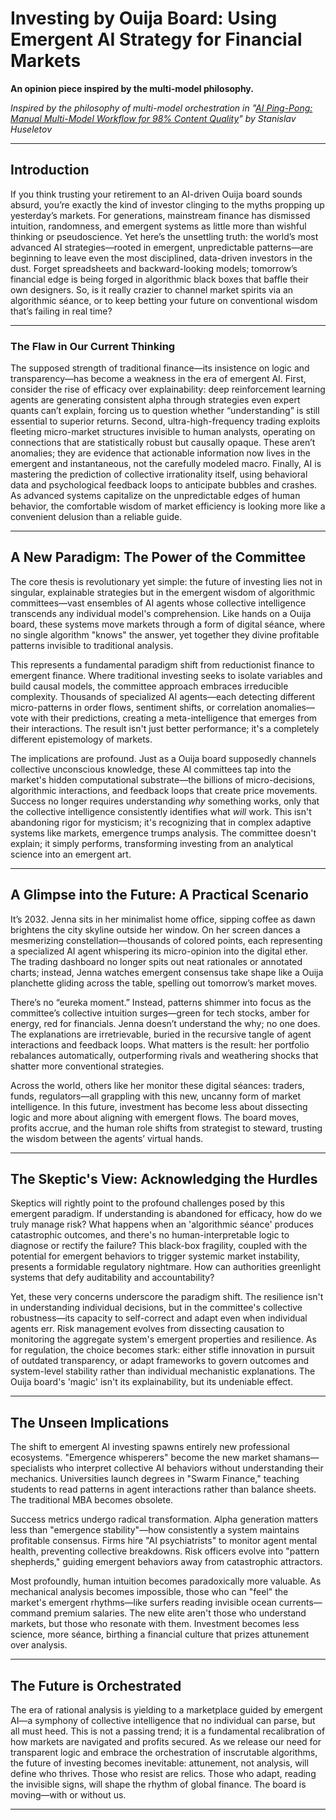# Investing by Ouija Board: Using Emergent AI Strategy for Financial Markets

**An opinion piece inspired by the multi-model philosophy.**

*Inspired by the philosophy of multi-model orchestration in "[AI Ping-Pong: Manual Multi-Model Workflow for 98% Content Quality](https://trilogyai.substack.com/p/ai-ping-pong)" by Stanislav Huseletov*

---

## Introduction

If you think trusting your retirement to an AI-driven Ouija board sounds absurd, you’re exactly the kind of investor clinging to the myths propping up yesterday’s markets. For generations, mainstream finance has dismissed intuition, randomness, and emergent systems as little more than wishful thinking or pseudoscience. Yet here’s the unsettling truth: the world’s most advanced AI strategies—rooted in emergent, unpredictable patterns—are beginning to leave even the most disciplined, data-driven investors in the dust. Forget spreadsheets and backward-looking models; tomorrow’s financial edge is being forged in algorithmic black boxes that baffle their own designers. So, is it really crazier to channel market spirits via an algorithmic séance, or to keep betting your future on conventional wisdom that’s failing in real time?

---

### The Flaw in Our Current Thinking

The supposed strength of traditional finance—its insistence on logic and transparency—has become a weakness in the era of emergent AI. First, consider the rise of efficacy over explainability: deep reinforcement learning agents are generating consistent alpha through strategies even expert quants can’t explain, forcing us to question whether “understanding” is still essential to superior returns. Second, ultra-high-frequency trading exploits fleeting micro-market structures invisible to human analysts, operating on connections that are statistically robust but causally opaque. These aren’t anomalies; they are evidence that actionable information now lives in the emergent and instantaneous, not the carefully modeled macro. Finally, AI is mastering the prediction of collective irrationality itself, using behavioral data and psychological feedback loops to anticipate bubbles and crashes. As advanced systems capitalize on the unpredictable edges of human behavior, the comfortable wisdom of market efficiency is looking more like a convenient delusion than a reliable guide.

---

## A New Paradigm: The Power of the Committee

The core thesis is revolutionary yet simple: the future of investing lies not in singular, explainable strategies but in the emergent wisdom of algorithmic committees—vast ensembles of AI agents whose collective intelligence transcends any individual model's comprehension. Like hands on a Ouija board, these systems move markets through a form of digital séance, where no single algorithm "knows" the answer, yet together they divine profitable patterns invisible to traditional analysis.

This represents a fundamental paradigm shift from reductionist finance to emergent finance. Where traditional investing seeks to isolate variables and build causal models, the committee approach embraces irreducible complexity. Thousands of specialized AI agents—each detecting different micro-patterns in order flows, sentiment shifts, or correlation anomalies—vote with their predictions, creating a meta-intelligence that emerges from their interactions. The result isn't just better performance; it's a completely different epistemology of markets.

The implications are profound. Just as a Ouija board supposedly channels collective unconscious knowledge, these AI committees tap into the market's hidden computational substrate—the billions of micro-decisions, algorithmic interactions, and feedback loops that create price movements. Success no longer requires understanding *why* something works, only that the collective intelligence consistently identifies what *will* work. This isn't abandoning rigor for mysticism; it's recognizing that in complex adaptive systems like markets, emergence trumps analysis. The committee doesn't explain; it simply performs, transforming investing from an analytical science into an emergent art.

---

## A Glimpse into the Future: A Practical Scenario

It’s 2032. Jenna sits in her minimalist home office, sipping coffee as dawn brightens the city skyline outside her window. On her screen dances a mesmerizing constellation—thousands of colored points, each representing a specialized AI agent whispering its micro-opinion into the digital ether. The trading dashboard no longer spits out neat rationales or annotated charts; instead, Jenna watches emergent consensus take shape like a Ouija planchette gliding across the table, spelling out tomorrow’s market moves.

There’s no “eureka moment.” Instead, patterns shimmer into focus as the committee’s collective intuition surges—green for tech stocks, amber for energy, red for financials. Jenna doesn’t understand the why; no one does. The explanations are irretrievable, buried in the recursive tangle of agent interactions and feedback loops. What matters is the result: her portfolio rebalances automatically, outperforming rivals and weathering shocks that shatter more conventional strategies.

Across the world, others like her monitor these digital séances: traders, funds, regulators—all grappling with this new, uncanny form of market intelligence. In this future, investment has become less about dissecting logic and more about aligning with emergent flows. The board moves, profits accrue, and the human role shifts from strategist to steward, trusting the wisdom between the agents’ virtual hands.

---

## The Skeptic's View: Acknowledging the Hurdles

Skeptics will rightly point to the profound challenges posed by this emergent paradigm. If understanding is abandoned for efficacy, how do we truly manage risk? What happens when an 'algorithmic séance' produces catastrophic outcomes, and there's no human-interpretable logic to diagnose or rectify the failure? This black-box fragility, coupled with the potential for emergent behaviors to trigger systemic market instability, presents a formidable regulatory nightmare. How can authorities greenlight systems that defy auditability and accountability?

Yet, these very concerns underscore the paradigm shift. The resilience isn't in understanding individual decisions, but in the committee's collective robustness—its capacity to self-correct and adapt even when individual agents err. Risk management evolves from dissecting causation to monitoring the aggregate system's emergent properties and resilience. As for regulation, the choice becomes stark: either stifle innovation in pursuit of outdated transparency, or adapt frameworks to govern outcomes and system-level stability rather than individual mechanistic explanations. The Ouija board's 'magic' isn't its explainability, but its undeniable effect.

---

## The Unseen Implications

The shift to emergent AI investing spawns entirely new professional ecosystems. "Emergence whisperers" become the new market shamans—specialists who interpret collective AI behaviors without understanding their mechanics. Universities launch degrees in "Swarm Finance," teaching students to read patterns in agent interactions rather than balance sheets. The traditional MBA becomes obsolete.

Success metrics undergo radical transformation. Alpha generation matters less than "emergence stability"—how consistently a system maintains profitable consensus. Firms hire "AI psychiatrists" to monitor agent mental health, preventing collective breakdowns. Risk officers evolve into "pattern shepherds," guiding emergent behaviors away from catastrophic attractors.

Most profoundly, human intuition becomes paradoxically more valuable. As mechanical analysis becomes impossible, those who can "feel" the market's emergent rhythms—like surfers reading invisible ocean currents—command premium salaries. The new elite aren't those who understand markets, but those who resonate with them. Investment becomes less science, more séance, birthing a financial culture that prizes attunement over analysis.

---

## The Future is Orchestrated

The era of rational analysis is yielding to a marketplace guided by emergent AI—a symphony of collective intelligence that no individual can parse, but all must heed. This is not a passing trend; it is a fundamental recalibration of how markets are navigated and profits secured. As we release our need for transparent logic and embrace the orchestration of inscrutable algorithms, the future of investing becomes inevitable: attunement, not analysis, will define who thrives. Those who resist are relics. Those who adapt, reading the invisible signs, will shape the rhythm of global finance. The board is moving—with or without us.

---

